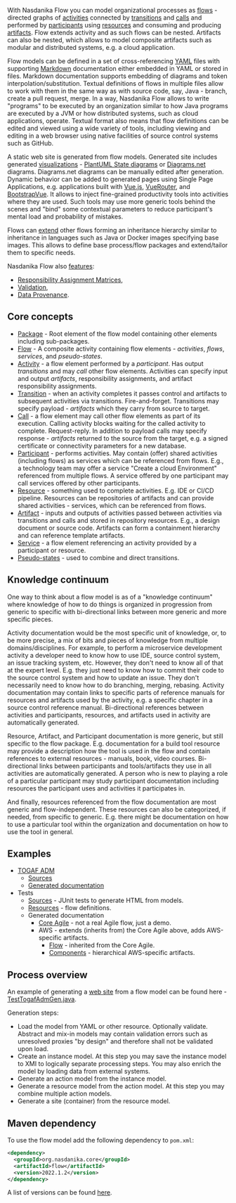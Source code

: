 With Nasdanika Flow you can model organizational processes as [flows](Flow.html) - directed graphs of [activities](Activity.html) connected by [transitions](Transition.html)
and [calls](Call.html) and performed by [participants](Participant.html) using [resources](Resource.html) and consuming and producing [artifacts](Artifact.html).
Flow extends activity and as such flows can be nested. Artifacts can also be nested, which allows to model composite artifacts such as modular and distributed systems, e.g. a cloud application.

Flow models can be defined in a set of cross-referencing [YAML](https://en.wikipedia.org/wiki/YAML) files with supporting [Markdown](../exec/modules/model/content/Markdown.html) documentation either embedded in YAML or stored in files. 
Markdown documentation supports embedding of diagrams and token interpolation/substitution. Textual definitions of flows in multiple files allow to work with them in the same way as with source code, say, Java - branch, create a pull request, merge.
In a way, Nasdanika Flow allows to write "programs" to be executed by an organization similar to how Java programs are executed by a JVM or how distributed systems, such as cloud applications, operate. 
Textual format also means that flow definitions can be edited and viewed using a wide variety of tools, including viewing and editing in a web browser using native facilities of source control systems such as GitHub.

A static web site is generated from flow models. Generated site includes generated [visualizations](features/visualizations/index.html) - [PlantUML State diagrams](https://plantuml.com/state-diagram) or [Diagrams.net](https://diagrams.net/) diagrams.
Diagrams.net diagrams can be manually edited after generation. 
Dynamic behavior can be added to generated pages using Single Page Applications, e.g. applications built with [Vue.js](https://vuejs.org/), [VueRouter](https://router.vuejs.org/), and [BootstrapVue](https://bootstrap-vue.org/).
It allows to inject fine-grained productivity tools into activities where they are used.
Such tools may use more generic tools behind the scenes and "bind" some contextual parameters to reduce participant's mental load and probability of mistakes.

Flows can [extend](features/inheritance/index.html) other flows forming an inheritance hierarchy similar to inheritance in languages such as Java or Docker images specifying base images.
This allows to define base process/flow packages and extend/tailor them to specific needs.

Nasdanika Flow also [features](features.html):

* [Responsibility Assignment Matrices](features/raci/index.html), 
* [Validation](features/validations/index.html), 
* [Data Provenance](features/data-provenance/index.html).

## Core concepts

* [Package](Package.html) - Root element of the flow model containing other elements including sub-packages. 
* [Flow](Flow.html) - A composite activity containing flow elements - *activities*, *flows*, *services*, and *pseudo-states*.
* [Activity](Activity.html) - a flow element performed by a *participant*. Has output *transitions* and may *call* other flow elements. Activities can specify input and output *artifacts*, responsibility assignments, and artifact responsibility assignments.
* [Transition](Transition.html) - when an activity completes it passes control and artifacts to subsequent activities via transitions. Fire-and-forget. Transitions may specify payload - *artifacts* which they carry from source to target.
* [Call](Call.html) - a flow element may call other flow elements as part of its execution. Calling activity blocks waiting for the called activity to complete. Request-reply. In addition to payload calls may specify response - *artifacts* returned to the source from the target, e.g. a signed certificate or connectivity parameters for a new database.
* [Participant](Participant.html) - performs activities. May contain (offer) shared activities (including flows) as services which can be referenced from flows. E.g., a technology team may offer a service "Create a cloud Environment" referenced from multiple flows. A service offered by one participant may call services offered by other participants.
* [Resource](Resource.html) - something used to complete activities. E.g. IDE or Cl/CD pipeline. Resources can be repositories of artifacts and can provide shared activities - services, which can be referenced from flows. 
* [Artifact](Artifact.html) - inputs and outputs of activities passed between activities via transitions and calls and stored in repository resources. E.g., a design document or source code. Artifacts can form a containment hierarchy and can reference template artifacts.
* [Service](Service.html) - a flow element referencing an activity provided by a participant or resource.
* [Pseudo-states](PseudoState.html) - used to combine and direct transitions. 

## Knowledge continuum

One way to think about a flow model is as of a "knowledge continuum" where knowledge of how to do things is organized in progression from generic to specific with bi-directional links between more generic and more specific pieces.

Activity documentation would be the most specific unit of knowledge, or, to be more precise, a mix of bits and pieces of knowledge from multiple domains/disciplines. 
For example, to perform a microservice development activity a developer need to know how to use IDE, source control system, an issue tracking system, etc. 
However, they don't need to know all of that at the expert level. E.g. they just need to know how to commit their code to the source control system and how to update an issue. 
They don't necessarily need to know how to do branching, merging, rebasing. 
Activity documentation may contain links to specific parts of reference manuals for resources and artifacts used by the activity, e.g. a specific chapter in a source control reference manual.
Bi-directional references between activities and participants, resources, and artifacts used in activity are automatically generated.

Resource, Artifact, and Participant documentation is more generic, but still specific to the flow package.
E.g. documentation for a build tool resource may provide a description how the tool is used in the flow and contain references to external resources - manuals, book, video courses.
Bi-directional links between participants and tools/artifacts they use in all activities are automatically generated. 
A person who is new to playing a role of a particular participant may study participant documentation including resources the participant uses and activities it participates in.

And finally, resources referenced from the flow documentation are most generic and flow-independent. 
These resources can also be categorized, if needed, from specific to generic. 
E.g. there might be documentation on how to use a particular tool within the organization and documentation on how to use the tool in general.

## Examples

* [TOGAF ADM](../../../togaf/modules/adm/index.html) 
    * [Sources](https://github.com/Nasdanika/togaf/tree/main/adm)
    * [Generated documentation](https://docs.nasdanika.org/togaf/adm/activities/adm/index.html)
* Tests
    * [Sources](https://github.com/Nasdanika/html/tree/master/flow/src/test/java/org/nasdanika/html/flow/tests)  - JUnit tests to generate HTML from models.
    * [Resources](https://github.com/Nasdanika/html/tree/master/flow/src/test/resources/org/nasdanika/html/flow/tests) - flow definitions.
    * Generated documentation
        * [Core Agile](https://nasdanika.org/flow-demo/core/activities/development/index.html) - not a real Agile flow, just a demo.
        * AWS - extends (inherits from) the Core Agile above, adds AWS-specific artifacts.
            * [Flow](https://nasdanika.org/flow-demo/aws/activities/development/index.html) - inherited from the Core Agile.
            * [Components](https://nasdanika.org/flow-demo/aws/artifacts/aws/index.html) - hierarchical AWS-specific artifacts.
  
## Process overview   

An example of generating a [web site](https://docs.nasdanika.org/togaf/adm/activities/adm/index.html) from a flow model can be found here - [TestTogafAdmGen.java](https://github.com/Nasdanika/togaf/blob/main/adm/src/test/java/org/nasdanika/togaf/adm/tests/TestTogafAdmGen.java).

Generation steps:

* Load the model from YAML or other resource. Optionally validate. Abstract and mix-in models may contain validation errors such as unresolved proxies "by design" and therefore shall not be validated upon load.
* Create an instance model. At this step you may save the instance model to XMI to logically separate processing steps. You may also enrich the model by loading data from external systems.
* Generate an action model from the instance model.
* Generate a resource model from the action model. At this step you may combine multiple action models.
* Generate a site (container) from the resource model.
  
## Maven dependency

To use the flow model add the following dependency to ``pom.xml``:

```xml
<dependency>
  <groupId>org.nasdanika.core</groupId>
  <artifactId>flow</artifactId>
  <version>2022.1.2</version>
</dependency>
```

A list of versions can be found [here](https://search.maven.org/search?q=g:org.nasdanika.core%20AND%20a:flow).